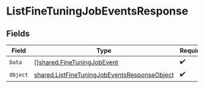 # ListFineTuningJobEventsResponse


## Fields

| Field                                                                                                               | Type                                                                                                                | Required                                                                                                            | Description                                                                                                         |
| ------------------------------------------------------------------------------------------------------------------- | ------------------------------------------------------------------------------------------------------------------- | ------------------------------------------------------------------------------------------------------------------- | ------------------------------------------------------------------------------------------------------------------- |
| `Data`                                                                                                              | [][shared.FineTuningJobEvent](../../../pkg/models/shared/finetuningjobevent.md)                                     | :heavy_check_mark:                                                                                                  | N/A                                                                                                                 |
| `Object`                                                                                                            | [shared.ListFineTuningJobEventsResponseObject](../../../pkg/models/shared/listfinetuningjobeventsresponseobject.md) | :heavy_check_mark:                                                                                                  | N/A                                                                                                                 |